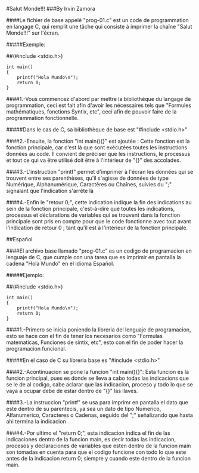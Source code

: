#Salut Monde!!!
###By Irvin Zamora

####Le fichier de base appelé "prog-01.c" est un code de programmation en langage C, qui remplit une tâche qui consiste à imprimer la chaîne "Salut Monde!!!" sur l'écran.

#####Exemple:

##(#include <stdio.h>)

    int main()
    {
        printf("Hola Mundo\n");
        return 0;
    }


####1.-Vous commencez d'abord par mettre la bibliothèque du langage de programmation, ceci est fait afin d'avoir les nécessaires tels que "Formules mathématiques, fonctions Syntix, etc", ceci afin de pouvoir faire de la programmation fonctionnelle.

#####Dans le cas de C, sa bibliothèque de base est "#include <stdio.h>"

####2.-Ensuite, la fonction "int main(){}" est ajoutée : Cette fonction est la fonction principale, car c'est là que sont exécutées toutes les instructions données au code. Il convient de préciser que les instructions, le processus et tout ce qui va être utilisé doit être à l'intérieur de "{}" des accolades.

####3.-L'instruction "printf" permet d'imprimer à l'écran les données qui se trouvent entre ses parenthèses, qu'il s'agisse de données de type Numérique, Alphanumérique, Caractères ou Chaînes, suivies du ";" signalant que l'indication s'arrête là

####4.-Enfin le "retour 0;", cette indication indique la fin des indications au sein de la fonction principale, c'est-à-dire que toutes les indications, processus et déclarations de variables qui se trouvent dans la fonction principale sont pris en compte pour que le code fonctionne avec tout avant l'indication de retour 0 ; tant qu'il est à l'intérieur de la fonction principale.


##Español


####El archivo base llamado "prog-01.c" es un codigo de programacion en lenguaje de C, que cumple con una tarea que es imprimir en pantalla la cadena "Hola Mundo" en el idioma Español.

#####Ejemplo:

##(#include <stdio.h>)

    int main()
    {
        printf("Hola Mundo\n");
        return 0;
    }

####1.-Primero se inicia poniendo la libreria del lenguaje de programacion, esto se hace con el fin de tener los necesarios como "Formulas matematicas, Funciones de sintix, etc", esto con el fin de poder hacer la programacion funcional.

#####En el caso de C su libreria base es "#include <stdio.h>"

####2.-Acontinuacion se pone la funcion "int main(){}": Esta funcion es la funcion principal, pues es donde se lleva a cabo todas las indicacions que se le de al codigo, cabe aclarar que las indicacion, proceso y todo lo que se vaya a ocupar debe de estar dentro de "{}" las llaves.

####3.-La instruccion "printf" se usa para imprimr en pantalla el dato que este dentro de su parentecis, ya sea un dato de tipo Numerico, Alfanumerico, Caracteres o Cadenas, seguido del ";" señalizando que hasta ahi termina la indicacion

####4.-Por ultimo el "return 0;", esta indicacion indica el fin de las indicaciones dentro de la funcion main, es decir todas las indicacion, procesos y declaraciones de variables que esten dentro de la funcion main son tomadas en cuenta para que el codigo funcione con todo lo que este antes de la indicacion return 0; siempre y cuando este dentro de la funcion main.